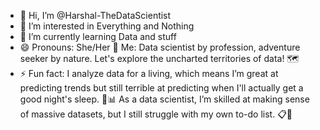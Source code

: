 - 👋 Hi, I’m @Harshal-TheDataScientist
- 👀 I’m interested in Everything and Nothing
- 🌱 I’m currently learning Data and stuff
- 😄 Pronouns: She/Her
  🧠 Me: Data scientist by profession, adventure seeker by nature. Let's explore the uncharted territories of data! 🗺️
- ⚡ Fun fact:  I analyze data for a living, which means I’m great at predicting trends but still terrible at predicting when I'll actually get a good night's sleep. 🛌📊
                As a data scientist, I’m skilled at making sense of massive datasets, but I still struggle with my own to-do list. 📋🧠

<!---
Harshal-TheDataScientist/Harshal-TheDataScientist is a ✨ special ✨ repository because its `README.md` (this file) appears on your GitHub profile.
You can click the Preview link to take a look at your changes.
--->
